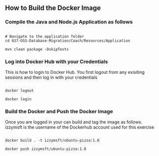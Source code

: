 

## How to Build the Docker Image

### Compile the Java and Node.js Application as follows

```shell

# Navigate to the application folder
cd 027-OSS-Database-Migration/Coach/Resources/Application

mvn clean package -DskipTests

```

### Log into Docker Hub with your Credentials

This is how to login to Docker Hub. You first logout from any exisiting sessions and then log in with your credentials

```shell

docker logout

docker login

```


### Build the Docker and Push the Docker Image

Once you are logged in your can build and tag the image as follows. izzymsft is the username of the Dockerhub account used for this exercise

```shell

docker build . -t izzymsft/ubuntu-pizza:1.0

docker push izzymsft/ubuntu-pizza:1.0

```